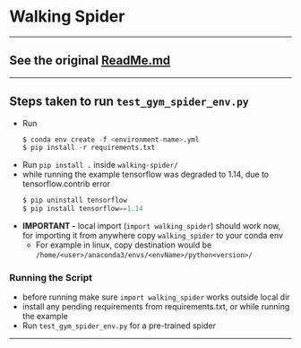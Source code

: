 # Walking Spider

---

## See the original [ReadMe.md](./ReadMe_orig.md)

---

## Steps taken to run `test_gym_spider_env.py`
- Run  
    ```python
    $ conda env create -f <environment-name>.yml
    $ pip install -r requirements.txt
    ```
- Run `pip install .` inside `walking-spider/`
- while running the example tensorflow was degraded to 1.14, due to tensorflow.contrib error  
    ```python
    $ pip uninstall tensorflow
    $ pip install tensorflow==1.14
    ```
- **IMPORTANT -** local import (`import walking_spider`) should work now, for importing it from anywhere copy `walking_spider` to your conda env
	- For example in linux, copy destination would be  
	  `/home/<user>/anaconda3/envs/<envName>/python<version>/` 

### Running the Script
- before running make sure `import walking_spider` works outside local dir
- install any pending requirements from requirements.txt, or while running the example
- Run `test_gym_spider_env.py` for a pre-trained spider

---
